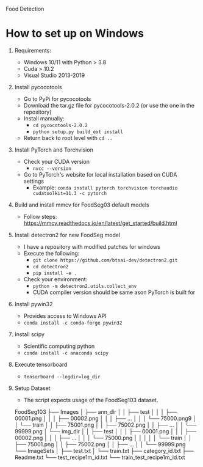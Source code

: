 Food Detection


# How to set up on Windows
1. Requirements:
    - Windows 10/11 with Python > 3.8
    - Cuda > 10.2
    - Visual Studio 2013-2019
2. Install pycocotools
    - Go to PyPi for pycocotools
    - Download the tar.gz file for pycocotools-2.0.2 (or use the one in the repository)
    - Install manually:
        - `cd pycocotools-2.0.2`
        - `python setup.py build_ext install`
    - Return back to root level with `cd ..`

3. Install PyTorch and Torchvision
    - Check your CUDA version
        - `nvcc --version`
    - Go to PyTorch's website for local installation based on CUDA settings
        - Example: `conda install pytorch torchvision torchaudio cudatoolkit=11.3 -c pytorch`

4. Build and install mmcv for FoodSeg03 default models
    - Follow steps: https://mmcv.readthedocs.io/en/latest/get_started/build.html

5. Install detectron2 for new FoodSeg model
    - I have a repository with modified patches for windows
    - Execute the following:
        - `git clone https://github.com/btsai-dev/detectron2.git`
        - `cd detectron2`
        - `pip install -e .`
    - Check your environment:
        - `python -m detectron2.utils.collect_env`
        - CUDA compiler version should be same ason PyTorch is built for

6. Install pywin32
    - Provides access to Windows API
    - `conda install -c conda-forge pywin32`

7. Install scipy
    - Scientific computing python
    - `conda install -c anaconda scipy`
    
10. Execute tensorboard
    - `tensorboard --logdir=log_dir`
    

13. Setup Dataset
    - The script expects usage of the FoodSeg103 dataset.

    FoodSeg103
    ├── Images
    │ ├── ann_dir
    │ │   ├── test
    │ │   │   ├── 00001.png
    │ │   │   ├── 00002.png
    │ │   │   ├── ...
    │ │   │   └── 75000.png9
    │ │   └── train
    │ │       ├── 75001.png
    │ │       ├── 75002.png
    │ │       ├── ...
    │ │       └── 99999.png
    │ └── img_dir
    │ │   ├── test
    │ │   │   ├── 00001.png
    │ │   │   ├── 00002.png
    │ │   │   ├── ...
    │ │   │   └── 75000.png
    │ │   │
    │ │   └── train
    │ │       ├── 75001.png
    │ │       ├── 75002.png
    │ │       ├── ...
    │ │       └── 99999.png
    └── ImageSets
    │ ├── test.txt
    │ └── train.txt
    ├── category_id.txt
    ├── Readme.txt
    └── test_recipe1m_id.txt
    └── train_test_recipe1m_id.txt
   

